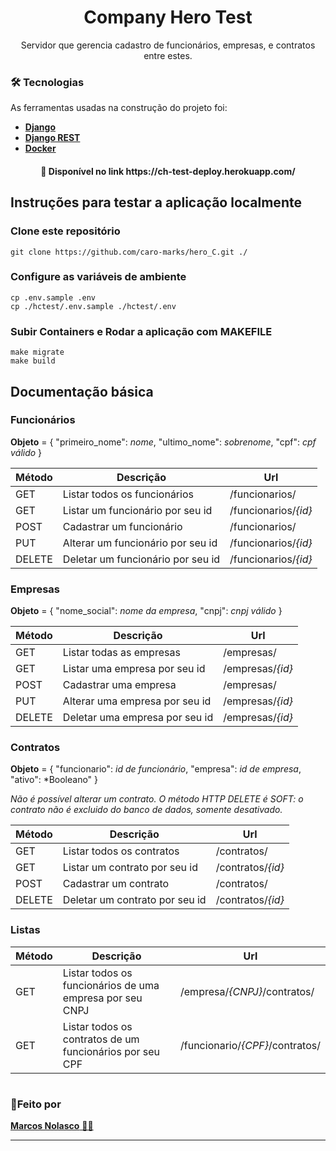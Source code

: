 <h1 align='center'> Company Hero Test </h1>
<p align='center'> Servidor que gerencia cadastro de funcionários, empresas, e contratos entre estes. </p>

### 🛠 Tecnologias

As ferramentas usadas na construção do projeto foi:

- **[Django](https://www.djangoproject.com/)**
- **[Django REST](https://www.django-rest-framework.org//nuxtjs.org/)**
- **[Docker](https://www.docker.com/)**

<h4 align='center'> 
	 🚀 Disponível no link https://ch-test-deploy.herokuapp.com/
</h4>

## Instruções para testar a aplicação localmente

### Clone este repositório

```
git clone https://github.com/caro-marks/hero_C.git ./
```

### Configure as variáveis de ambiente

```
cp .env.sample .env
cp ./hctest/.env.sample ./hctest/.env
```

### Subir Containers e Rodar a aplicação com MAKEFILE

```
make migrate
make build
```

## Documentação básica

### Funcionários

<strong>Objeto</strong> = {
"primeiro_nome": _nome_,
"ultimo_nome": _sobrenome_,
"cpf": _cpf válido_
}

| Método | Descrição                         | Url                  |
| ------ | --------------------------------- | -------------------- |
| GET    | Listar todos os funcionários      | /funcionarios/       |
| GET    | Listar um funcionário por seu id  | /funcionarios/_{id}_ |
| POST   | Cadastrar um funcionário          | /funcionarios/       |
| PUT    | Alterar um funcionário por seu id | /funcionarios/_{id}_ |
| DELETE | Deletar um funcionário por seu id | /funcionarios/_{id}_ |

### Empresas

<strong>Objeto</strong> = {
"nome_social": _nome da empresa_,
"cnpj": _cnpj válido_
}

| Método | Descrição                      | Url              |
| ------ | ------------------------------ | ---------------- |
| GET    | Listar todas as empresas       | /empresas/       |
| GET    | Listar uma empresa por seu id  | /empresas/_{id}_ |
| POST   | Cadastrar uma empresa          | /empresas/       |
| PUT    | Alterar uma empresa por seu id | /empresas/_{id}_ |
| DELETE | Deletar uma empresa por seu id | /empresas/_{id}_ |

### Contratos

<strong>Objeto</strong> = {
"funcionario": _id de funcionário_,
"empresa": _id de empresa_,
"ativo": \*Booleano"
}

_Não é possível alterar um contrato. O método HTTP DELETE é SOFT: o contrato não é excluido do banco de dados, somente desativado._

| Método | Descrição                      | Url               |
| ------ | ------------------------------ | ----------------- |
| GET    | Listar todos os contratos      | /contratos/       |
| GET    | Listar um contrato por seu id  | /contratos/_{id}_ |
| POST   | Cadastrar um contrato          | /contratos/       |
| DELETE | Deletar um contrato por seu id | /contratos/_{id}_ |

### Listas

| Método | Descrição                                                | Url                             |
| ------ | -------------------------------------------------------- | ------------------------------- |
| GET    | Listar todos os funcionários de uma empresa por seu CNPJ | /empresa/_{CNPJ}_/contratos/    |
| GET    | Listar todos os contratos de um funcionários por seu CPF | /funcionario/_{CPF}_/contratos/ |

#

### <a>🚀Feito por</a>

<a href="https://www.linkedin.com/in/caro-marks">
   <b>Marcos Nolasco</b> 👋🏽
</a>

---
